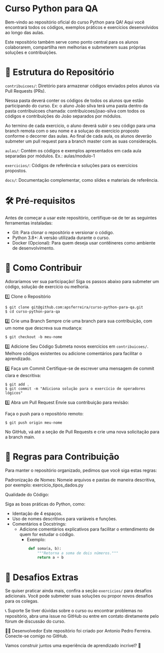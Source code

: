 # Curso Python para QA

Bem-vindo ao repositório oficial do curso Python para QA! Aqui você encontrará todos os códigos, exemplos práticos e exercícios desenvolvidos ao longo das aulas. 

Este repositório também serve como ponto central para os alunos colaborarem, compartilha    rem melhorias e submeterem suas próprias soluções e contribuições.


# 📁 Estrutura do Repositório

```contribuicoes/```: Diretório para armazenar códigos enviados pelos alunos via Pull Requests (PRs).

Nessa pasta deverá conter os códigos de todos os alunos que estão participando do curso. Ex: o aluno João silva terá uma pasta dentro da pasta contribuicoes chamada: contribuicoes/joao-silva com todos os códigos e contribuições do João separados por módulos.

Ao termino de cada exercicio, o aluno deverá subir o seu código para uma branch remota com o seu nome e a soluçao do exercicio proposto conforme o decorrer das aulas. Ao final de cada aula, os alunos deverão submeter um pull request para a branch master com as suas consideraçẽs.

```aulas/```: Contém os códigos e exemplos apresentados em cada aula separadas por módulos. 
Ex.: aulas/modulo-1 

```exercicios/```: Códigos de referência e soluções para os exercícios propostos.

```docs/```: Documentação complementar, como slides e materiais de referência.

# 🛠 Pré-requisitos

Antes de começar a usar este repositório, certifique-se de ter as seguintes ferramentas instaladas:

- Git: Para clonar o repositório e versionar o código.
- Python 3.8+: A versão utilizada durante o curso.
- Docker (Opcional): Para quem deseja usar contêineres como ambiente de desenvolvimento.


# 🚀 Como Contribuir

Adoraríamos ver sua participação! Siga os passos abaixo para submeter um código, solução de exercício ou melhoria.

1️⃣ Clone o Repositório
```console
$ git clone git@github.com:apsferreira/curso-python-para-qa.git
$ cd curso-python-para-qa
``` 

2️⃣ Crie uma Branch
Sempre crie uma branch para sua contribuição, com um nome que descreva sua mudança:
```console
$ git checkout -b meu-nome
```

3️⃣ Adicione Seu Código
Submeta novos exercícios em ```contribuicoes/```.
Melhore códigos existentes ou adicione comentários para facilitar o aprendizado.

4️⃣ Faça um Commit
Certifique-se de escrever uma mensagem de commit clara e descritiva:

```console
$ git add .
$ git commit -m "Adiciona solução para o exercício de operadores lógicos"
```

5️⃣ Abra um Pull Request
Envie sua contribuição para revisão:

Faça o push para o repositório remoto:

```console
$ git push origin meu-nome
```

No GitHub, vá até a seção de Pull Requests e crie uma nova solicitação para a branch main.

# 📜 Regras para Contribuição

Para manter o repositório organizado, pedimos que você siga estas regras:

Padronização de Nomes:
Nomeie arquivos e pastas de maneira descritiva, por exemplo: exercicio_tipos_dados.py

Qualidade do Código:

Siga as boas práticas do Python, como:

- Identação de 4 espaços.
- Uso de nomes descritivos para variáveis e funções.
- Comentários e Docstrings:
    - Adicione comentários explicativos para facilitar o entendimento de quem for estudar o código.
        - Exemplo:
        ```python
            def soma(a, b):
                """Retorna a soma de dois números."""
                return a + b
        ```
# 🌟 Desafios Extras

Se quiser praticar ainda mais, confira a seção ```exercicios/``` para desafios adicionais. Você pode submeter suas soluções ou propor novos desafios para os colegas.

📞 Suporte
Se tiver dúvidas sobre o curso ou encontrar problemas no repositório, abra uma issue no GitHub ou entre em contato diretamente pelo fórum de discussão do curso.

👩‍💻 Desenvolvedor
Este repositório foi criado por Antonio Pedro Ferreira.
Conecte-se comigo no GitHub.

Vamos construir juntos uma experiência de aprendizado incrível? 🎉
